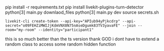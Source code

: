 pip install -r requirements.txt
pip install livekit-plugins-turn-detector
python[3] main.py downlaod_files
python[3] main.py dev
source secrets.sh

```
livekit-cli create-token --api-key="APIub94yPjkcdrp" --api-secret="o09FEHZiMWIJjKdmVNX8N75nAseDgumk83TV3yavaFE" --join --room="my-room" --identity="participant1"
```


this is so much better than the ts version thank GOD i dont have to extend a random class
to access some random hidden function   